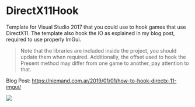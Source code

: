 # DirectX11Hook

Template for Visual Studio 2017 that you could use to hook games that use DirectX11. The template also hook the IO as explained in my blog post, required to use properly ImGui.

> Note that the libraries are included inside the project, you should update them when required. Additionally, the offset used to hook the Present method may differ from one game to another, pay attention to that.

Blog Post: https://niemand.com.ar/2019/01/01/how-to-hook-directx-11-imgui/

![](https://niemand.com.ar/wp-content/uploads/2019/01/Vermintide2_ImGUI.gif)
